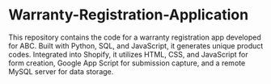 # Warranty-Registration-Application
This repository contains the code for a warranty registration app developed for ABC. Built with Python, SQL, and JavaScript, it generates unique product codes. Integrated into Shopify, it utilizes HTML, CSS, and JavaScript for form creation, Google App Script for submission capture, and a remote MySQL server for data storage.
